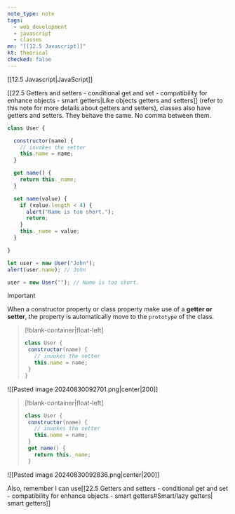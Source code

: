 ```yaml
---
note_type: note
tags:
  - web_development
  - javascript
  - classes
mn: "[[12.5 Javascript]]"
kt: theorical
checked: false
---
```

[[12.5 Javascript|JavaScript]]

[[22.5 Getters and setters - conditional get and set - compatibility for enhance objects - smart getters|Like objects getters and setters]] (refer to this note for more details about getters and setters), classes also have getters and setters. They behave the same. No comma between them. 

```js
class User {

  constructor(name) {
    // invokes the setter
    this.name = name;
  }

  get name() {
    return this._name;
  }

  set name(value) {
    if (value.length < 4) {
      alert("Name is too short.");
      return;
    }
    this._name = value;
  }

}

let user = new User("John");
alert(user.name); // John

user = new User(""); // Name is too short.
```

>[!important]
>When a constructor property or class property make use of a **getter or setter**, the property is automatically move to the `prototype` of the class.

>[!blank-container|float-left]
>```js
>class User {
>  constructor(name) {
>    // invokes the setter
>    this.name = name;
>  }
>}
>```

![[Pasted image 20240830092701.png|center|200]]

>[!blank-container|float-left]
>```js
>class User {
>  constructor(name) {
>    // invokes the setter
>    this.name = name;
>  }
>  get name() {
>    return this._name;
>  }
>```

![[Pasted image 20240830092836.png|center|200]]

Also, remember I can use[[22.5 Getters and setters - conditional get and set - compatibility for enhance objects - smart getters#Smart/lazy getters| smart getters]] 